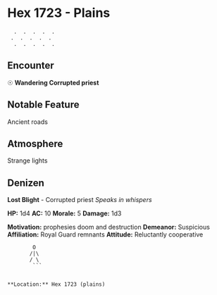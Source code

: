 # Hex 1723 - Plains
```
  .  .  .  .  .
 .  .  .  .  .
  .  .  .  .  .
```

## Encounter

☉ **Wandering Corrupted priest**

## Notable Feature

Ancient roads

## Atmosphere

Strange lights

## Denizen

**Lost Blight** - Corrupted priest
*Speaks in whispers*

**HP:** 1d4 **AC:** 10 **Morale:** 5
**Damage:** 1d3

**Motivation:** prophesies doom and destruction
**Demeanor:** Suspicious
**Affiliation:** Royal Guard remnants
**Attitude:** Reluctantly cooperative

```
        O
       /|\
       / \
        ```


**Location:** Hex 1723 (plains)
